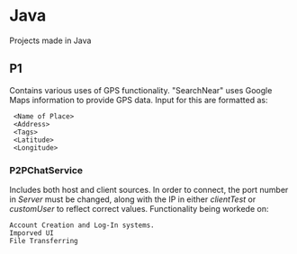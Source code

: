 # Java
Projects made in Java

## **P1**

Contains various uses of GPS functionality.
"SearchNear" uses Google Maps information to provide GPS data. 
Input for this are formatted as:

     <Name of Place>
     <Address>
     <Tags>
     <Latitude>
     <Longitude> 

### **P2PChatService**
Includes both host and client sources. In order to connect, the port number in *Server* must be changed, along with the IP in either *clientTest* or *customUser* to reflect correct values. Functionality being workede on: 
```
Account Creation and Log-In systems. 
Imporved UI
File Transferring
```
